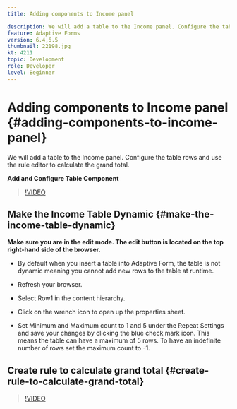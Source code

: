 ```yaml
---
title: Adding components to Income panel

description: We will add a table to the Income panel. Configure the table rows and use the rule editor to calculate the grand total.
feature: Adaptive Forms
version: 6.4,6.5
thumbnail: 22198.jpg
kt: 4211
topic: Development
role: Developer
level: Beginner
---
```


# Adding components to Income panel {#adding-components-to-income-panel}

We will add a table to the Income panel. Configure the table rows and use the rule editor to calculate the grand total.

**Add and Configure Table Component**

>[!VIDEO](https://video.tv.adobe.com/v/22198?quality=9&learn=on)



## Make the Income Table Dynamic {#make-the-income-table-dynamic}

**Make sure you are in the edit mode. The edit button is located on the top right-hand side of the browser.**

* By default when you insert a table into Adaptive Form, the table is not dynamic meaning you cannot add new rows to the table at runtime.

* Refresh your browser.

* Select Row1 in the content hierarchy.

* Click on the wrench icon to open up the properties sheet.

* Set Minimum and Maximum count to 1 and 5 under the Repeat Settings and save your changes by clicking the blue check mark icon. This means the table can have a maximum of 5 rows. To have an indefinite number of rows set the maximum count to -1.

## Create rule to calculate grand total {#create-rule-to-calculate-grand-total}


>[!VIDEO](https://video.tv.adobe.com/v/22197?quality=9&learn=on)


